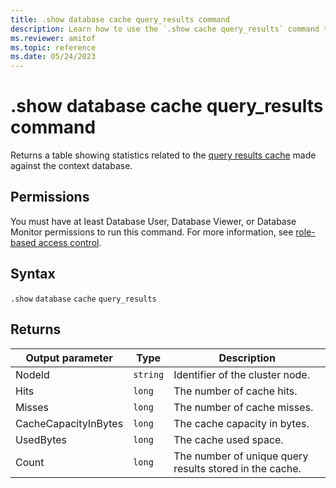 ```yaml
---
title: .show database cache query_results command
description: Learn how to use the `.show cache query_results` command to show statistics related to the query results cache in the context of a database.
ms.reviewer: amitof
ms.topic: reference
ms.date: 05/24/2023
---
```

# .show database cache query_results command

Returns a table showing statistics related to the [query results cache](../query/query-results-cache.md) made against the context database.

## Permissions

You must have at least Database User, Database Viewer, or Database Monitor permissions to run this command. For more information, see [role-based access control](access-control/role-based-access-control.md).

## Syntax

`.show` `database` `cache` `query_results`

## Returns

|Output parameter |Type |Description |
|---|---|---|
|NodeId|`string`|Identifier of the cluster node.|
|Hits  |`long`|The number of cache hits.|
|Misses  |`long`|The number of cache misses.|
|CacheCapacityInBytes |`long` |The cache capacity in bytes.|
|UsedBytes  |`long` |The cache used space.|
|Count  |`long`| The number of unique query results stored in the cache.|
